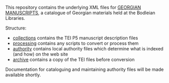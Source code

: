 This repository contains the underlying XML files for [GEORGIAN MANUSCRIPTS](https://georgian.bodleian.ox.ac.uk/), a catalogue of Georgian materials held at the Bodleian Libraries.

Structure:

- [collections](collections/) contains the TEI P5 manuscript description files
- [processing](processing/) contains any scripts to convert or process them
- [authority](authority/) contains local authority files which determine what is indexed (and how) on the web site
- [archive](working/) contains a copy of the TEI files before conversion

Documentation for cataloguing and maintaining authority files will be made available shortly.
